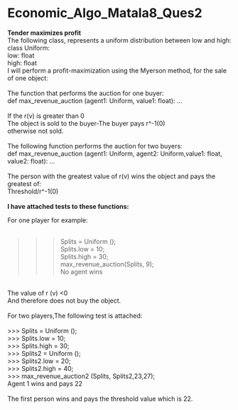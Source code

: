 # Economic_Algo_Matala8_Ques2

**Tender maximizes profit** <br />
The following class, represents a uniform distribution between low and high:<br />
class Uniform: <br />
low: float <br />
high: float <br />
I will perform a profit-maximization using the Myerson method, for the sale of one object: <br />
<br />
The function that performs the auction for one buyer:<br />
def max_revenue_auction (agent1: Uniform, value1: float): ...<br />
<br />
If the r(v) is greater than 0<br />
The object is sold to the buyer-The buyer pays r^-1(0)<br />
otherwise not sold.<br />
<br />
The following function performs the auction for two buyers:<br />
def max_revenue_auction (agent1: Uniform, agent2: Uniform,value1: float, value2: float): ...<br />
<br />
The person with the greatest value of r(v) wins the object and pays the greatest of:<br />
Threshold/r^-1(0)<br />
<br />
**I have attached tests to these functions:**<br />

For one player for example:<br />
<br />
 >>> Splits = Uniform ();<br />
 >>> Splits.low = 10;<br />
 >>> Splits.high = 30;<br />
 >>> max_revenue_auction(Splits, 9);<br />
   No agent wins<br />
<br />
The value of r (v) <0<br />
And therefore does not buy the object.<br />
<br />
For two players,The following test is attached:<br />
<br />
 >>> Splits = Uniform ();<br />
 >>> Splits.low = 10;<br />
 >>> Splits.high = 30;<br />
 >>> Splits2 = Uniform ();<br />
 >>> Splits2.low = 20;<br />
 >>> Splits2.high = 40;<br />
 >>> max_revenue_auction2 (Splits, Splits2,23,27);<br />
    Agent 1 wins and pays 22<br />
<br />
The first person wins and pays the threshold value which is 22.<br />
<br />
